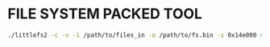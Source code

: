 # FILE SYSTEM PACKED TOOL

```bash
./littlefs2 -c -v -i /path/to/files_in -o /path/to/fs.bin -s 0x14e000 # size
```